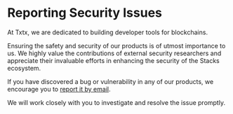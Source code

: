 # Reporting Security Issues

At Txtx, we are dedicated to building developer tools for blockchains.

Ensuring the safety and security of our products is of utmost importance to us. We highly value the contributions of external security researchers and appreciate their invaluable efforts in enhancing the security of the Stacks ecosystem.

If you have discovered a bug or vulnerability in any of our products, we encourage you to [report it by email](mailto://team@txtx.builders). 

We will work closely with you to investigate and resolve the issue promptly.